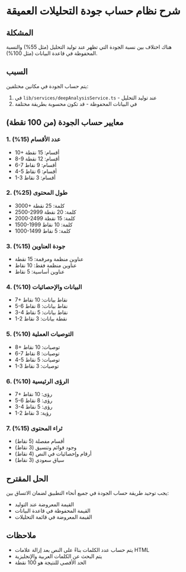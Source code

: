 # شرح نظام حساب جودة التحليلات العميقة

## المشكلة
هناك اختلاف بين نسبة الجودة التي تظهر عند توليد التحليل (مثل 55%) والنسبة المحفوظة في قاعدة البيانات (مثل 100%).

## السبب
يتم حساب الجودة في مكانين مختلفين:
1. في `lib/services/deepAnalysisService.ts` - عند توليد التحليل
2. في البيانات المحفوظة - قد تكون محسوبة بطريقة مختلفة

## معايير حساب الجودة (من 100 نقطة)

### 1. عدد الأقسام (15%)
- 10+ أقسام: 15 نقطة
- 8-9 أقسام: 12 نقطة
- 6-7 أقسام: 9 نقاط
- 4-5 أقسام: 6 نقاط
- 1-3 أقسام: 3 نقاط

### 2. طول المحتوى (25%)
- 3000+ كلمة: 25 نقطة
- 2500-2999 كلمة: 20 نقطة
- 2000-2499 كلمة: 15 نقطة
- 1500-1999 كلمة: 10 نقاط
- 1000-1499 كلمة: 5 نقاط

### 3. جودة العناوين (15%)
- عناوين منظمة ومرقمة: 15 نقطة
- عناوين منظمة فقط: 10 نقاط
- عناوين أساسية: 5 نقاط

### 4. البيانات والإحصائيات (10%)
- 7+ نقاط بيانات: 10 نقاط
- 5-6 نقاط بيانات: 8 نقاط
- 3-4 نقاط بيانات: 5 نقاط
- 1-2 نقطة بيانات: 3 نقاط

### 5. التوصيات العملية (10%)
- 8+ توصيات: 10 نقاط
- 6-7 توصيات: 8 نقاط
- 4-5 توصيات: 5 نقاط
- 1-3 توصيات: 3 نقاط

### 6. الرؤى الرئيسية (10%)
- 7+ رؤى: 10 نقاط
- 5-6 رؤى: 8 نقاط
- 3-4 رؤى: 5 نقاط
- 1-2 رؤية: 3 نقاط

### 7. ثراء المحتوى (15%)
- أقسام مفصلة (5 نقاط)
- وجود قوائم وتنسيق (3 نقاط)
- أرقام وإحصائيات في النص (4 نقاط)
- سياق سعودي (3 نقاط)

## الحل المقترح
يجب توحيد طريقة حساب الجودة في جميع أنحاء التطبيق لضمان الاتساق بين:
- القيمة المعروضة عند التوليد
- القيمة المحفوظة في قاعدة البيانات
- القيمة المعروضة في قائمة التحليلات

## ملاحظات
- يتم حساب عدد الكلمات بناءً على النص بعد إزالة علامات HTML
- يتم البحث عن الكلمات العربية والإنجليزية
- الحد الأقصى للنتيجة هو 100 نقطة 